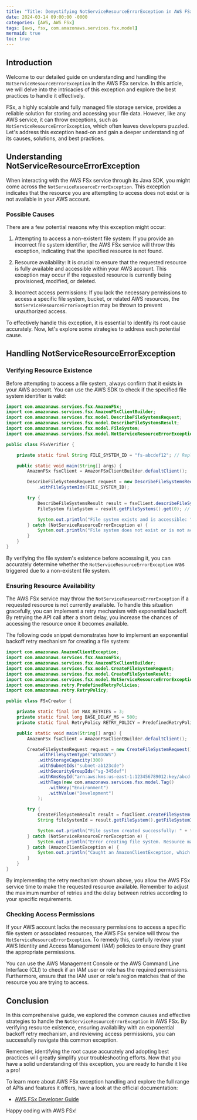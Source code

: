 ```yaml
---
title: "Title: Demystifying NotServiceResourceErrorException in AWS FSx"
date: 2024-03-14 09:00:00 -0000
categories: [AWS, AWS FSx]
tags: [aws, fsx, com.amazonaws.services.fsx.model]
mermaid: true
toc: true
---
```



## Introduction

Welcome to our detailed guide on understanding and handling the `NotServiceResourceErrorException` in the AWS FSx service. In this article, we will delve into the intricacies of this exception and explore the best practices to handle it effectively.

FSx, a highly scalable and fully managed file storage service, provides a reliable solution for storing and accessing your file data. However, like any AWS service, it can throw exceptions, such as `NotServiceResourceErrorException`, which often leaves developers puzzled. Let's address this exception head-on and gain a deeper understanding of its causes, solutions, and best practices.

## Understanding NotServiceResourceErrorException

When interacting with the AWS FSx service through its Java SDK, you might come across the `NotServiceResourceErrorException`. This exception indicates that the resource you are attempting to access does not exist or is not available in your AWS account.

### Possible Causes

There are a few potential reasons why this exception might occur:

1. Attempting to access a non-existent file system: If you provide an incorrect file system identifier, the AWS FSx service will throw this exception, indicating that the specified resource is not found.

2. Resource availability: It is crucial to ensure that the requested resource is fully available and accessible within your AWS account. This exception may occur if the requested resource is currently being provisioned, modified, or deleted.

3. Incorrect access permissions: If you lack the necessary permissions to access a specific file system, bucket, or related AWS resources, the `NotServiceResourceErrorException` may be thrown to prevent unauthorized access.

To effectively handle this exception, it is essential to identify its root cause accurately. Now, let's explore some strategies to address each potential cause.

## Handling NotServiceResourceErrorException

### Verifying Resource Existence

Before attempting to access a file system, always confirm that it exists in your AWS account. You can use the AWS SDK to check if the specified file system identifier is valid:

```java
import com.amazonaws.services.fsx.AmazonFSx;
import com.amazonaws.services.fsx.AmazonFSxClientBuilder;
import com.amazonaws.services.fsx.model.DescribeFileSystemsRequest;
import com.amazonaws.services.fsx.model.DescribeFileSystemsResult;
import com.amazonaws.services.fsx.model.FileSystem;
import com.amazonaws.services.fsx.model.NotServiceResourceErrorException;

public class FSxVerifier {

    private static final String FILE_SYSTEM_ID = "fs-abcdef12"; // Replace with the actual file system ID

    public static void main(String[] args) {
        AmazonFSx fsxClient = AmazonFSxClientBuilder.defaultClient();

        DescribeFileSystemsRequest request = new DescribeFileSystemsRequest()
            .withFileSystemIds(FILE_SYSTEM_ID);

        try {
            DescribeFileSystemsResult result = fsxClient.describeFileSystems(request);
            FileSystem fileSystem = result.getFileSystems().get(0); // Assuming at least one file system is found

            System.out.println("File system exists and is accessible: " + fileSystem.getFileSystemId());
        } catch (NotServiceResourceErrorException e) {
            System.out.println("File system does not exist or is not accessible.");
        }
    }
}
```

By verifying the file system's existence before accessing it, you can accurately determine whether the `NotServiceResourceErrorException` was triggered due to a non-existent file system.

### Ensuring Resource Availability

The AWS FSx service may throw the `NotServiceResourceErrorException` if a requested resource is not currently available. To handle this situation gracefully, you can implement a retry mechanism with exponential backoff. By retrying the API call after a short delay, you increase the chances of accessing the resource once it becomes available.

The following code snippet demonstrates how to implement an exponential backoff retry mechanism for creating a file system:

```java
import com.amazonaws.AmazonClientException;
import com.amazonaws.services.fsx.AmazonFSx;
import com.amazonaws.services.fsx.AmazonFSxClientBuilder;
import com.amazonaws.services.fsx.model.CreateFileSystemRequest;
import com.amazonaws.services.fsx.model.CreateFileSystemResult;
import com.amazonaws.services.fsx.model.NotServiceResourceErrorException;
import com.amazonaws.retry.PredefinedRetryPolicies;
import com.amazonaws.retry.RetryPolicy;

public class FSxCreator {

    private static final int MAX_RETRIES = 3;
    private static final long BASE_DELAY_MS = 500;
    private static final RetryPolicy RETRY_POLICY = PredefinedRetryPolicies.getDefaultRetryPolicyWithCustomMaxRetries(MAX_RETRIES);

    public static void main(String[] args) {
        AmazonFSx fsxClient = AmazonFSxClientBuilder.defaultClient();

        CreateFileSystemRequest request = new CreateFileSystemRequest()
            .withFileSystemType("WINDOWS")
            .withStorageCapacity(300)
            .withSubnetIds("subnet-ab123cde")
            .withSecurityGroupIds("sg-345def")
            .withKmsKeyId("arn:aws:kms:us-east-1:123456789012:key/abcd-12ef-34gh-56ij-789klmnopqrs")
            .withTags(new com.amazonaws.services.fsx.model.Tag()
                .withKey("Environment")
                .withValue("Development")
            );

        try {
            CreateFileSystemResult result = fsxClient.createFileSystem(request);
            String fileSystemId = result.getFileSystem().getFileSystemId();

            System.out.println("File system created successfully: " + fileSystemId);
        } catch (NotServiceResourceErrorException e) {
            System.out.println("Error creating file system. Resource may not be available at the moment.");
        } catch (AmazonClientException e) {
            System.out.println("Caught an AmazonClientException, which means the client encountered an internal error while trying to talk to FSx.");
        }
    }
}
```

By implementing the retry mechanism shown above, you allow the AWS FSx service time to make the requested resource available. Remember to adjust the maximum number of retries and the delay between retries according to your specific requirements.

### Checking Access Permissions

If your AWS account lacks the necessary permissions to access a specific file system or associated resources, the AWS FSx service will throw the `NotServiceResourceErrorException`. To remedy this, carefully review your AWS Identity and Access Management (IAM) policies to ensure they grant the appropriate permissions.

You can use the AWS Management Console or the AWS Command Line Interface (CLI) to check if an IAM user or role has the required permissions. Furthermore, ensure that the IAM user or role's region matches that of the resource you are trying to access.

## Conclusion

In this comprehensive guide, we explored the common causes and effective strategies to handle the `NotServiceResourceErrorException` in AWS FSx. By verifying resource existence, ensuring availability with an exponential backoff retry mechanism, and reviewing access permissions, you can successfully navigate this common exception.

Remember, identifying the root cause accurately and adopting best practices will greatly simplify your troubleshooting efforts. Now that you have a solid understanding of this exception, you are ready to handle it like a pro!

To learn more about AWS FSx exception handling and explore the full range of APIs and features it offers, have a look at the official documentation:

- [AWS FSx Developer Guide](https://docs.aws.amazon.com/fsx/latest/APIReference/Welcome.html)

Happy coding with AWS FSx!
